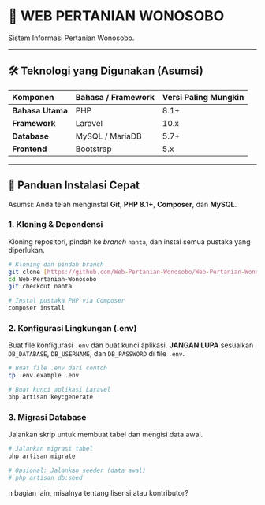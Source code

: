 
# 📑 WEB PERTANIAN WONOSOBO

Sistem Informasi Pertanian Wonosobo.

---

## 🛠️ Teknologi yang Digunakan (Asumsi)

| Komponen | Bahasa / Framework | Versi Paling Mungkin |
| :--- | :--- | :--- |
| **Bahasa Utama** | PHP | 8.1+ |
| **Framework** | Laravel | 10.x |
| **Database** | MySQL / MariaDB | 5.7+ |
| **Frontend** | Bootstrap | 5.x |

---

## 🚀 Panduan Instalasi Cepat

Asumsi: Anda telah menginstal **Git**, **PHP 8.1+**, **Composer**, dan **MySQL**.

### 1. Kloning & Dependensi

Kloning repositori, pindah ke *branch* `nanta`, dan instal semua pustaka yang diperlukan.

```bash
# Kloning dan pindah branch
git clone [https://github.com/Web-Pertanian-Wonosobo/Web-Pertanian-Wonosobo.git](https://github.com/Web-Pertanian-Wonosobo/Web-Pertanian-Wonosobo.git)
cd Web-Pertanian-Wonosobo
git checkout nanta

# Instal pustaka PHP via Composer
composer install
````

### 2\. Konfigurasi Lingkungan (.env)

Buat file konfigurasi `.env` dan buat kunci aplikasi. **JANGAN LUPA** sesuaikan `DB_DATABASE`, `DB_USERNAME`, dan `DB_PASSWORD` di file `.env`.

```bash
# Buat file .env dari contoh
cp .env.example .env

# Buat kunci aplikasi Laravel
php artisan key:generate
```

### 3\. Migrasi Database

Jalankan skrip untuk membuat tabel dan mengisi data awal.

```bash
# Jalankan migrasi tabel
php artisan migrate

# Opsional: Jalankan seeder (data awal)
# php artisan db:seed
```
n bagian lain, misalnya tentang lisensi atau kontributor?
```
